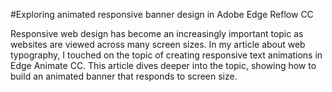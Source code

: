 #Exploring animated responsive banner design in Adobe Edge Reflow CC

Responsive web design has become an increasingly important topic as websites are viewed across many screen sizes. In my article about web typography, I touched on the topic of creating responsive text animations in Edge Animate CC. This article dives deeper into the topic, showing how to build an animated banner that responds to screen size.

